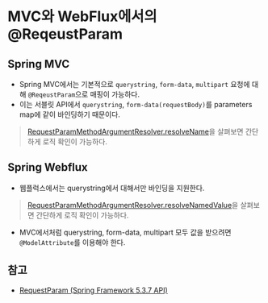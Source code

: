 # MVC와 WebFlux에서의 @ReqeustParam
## Spring MVC
- Spring MVC에서는 기본적으로 `querystring`, `form-data`, `multipart` 요청에 대해 `@ReqeustParam`으로 매핑이 가능하다.
- 이는 서블릿 API에서 `querystring`, `form-data(requestBody)`를 parameters map에 같이 바인딩하기 때문이다. 
> [RequestParamMethodArgumentResolver.resolveName](https://github.com/spring-projects/spring-framework/blob/f0f450a18dec7639ce8b967ed26c78cf777d4f7e/spring-web/src/main/java/org/springframework/web/method/annotation/RequestParamMethodArgumentResolver.java#L162)을 살펴보면 간단하게 로직 확인이 가능하다.

## Spring Webflux
- 웹플럭스에서는 querystring에서 대해서만 바인딩을 지원한다.
> [RequestParamMethodArgumentResolver.resolveNamedValue](https://github.com/spring-projects/spring-framework/blob/f0f450a18dec7639ce8b967ed26c78cf777d4f7e/spring-webflux/src/main/java/org/springframework/web/reactive/result/method/annotation/RequestParamMethodArgumentResolver.java#L101)을 살펴보면 간단하게 로직 확인이 가능하다.

- MVC에서처럼 querystring, form-data, multipart 모두 값을 받으려면 `@ModelAttribute`를 이용해야 한다.

## 참고
- [RequestParam (Spring Framework 5.3.7 API)](https://docs.spring.io/spring-framework/docs/current/javadoc-api/org/springframework/web/bind/annotation/RequestParam.html)